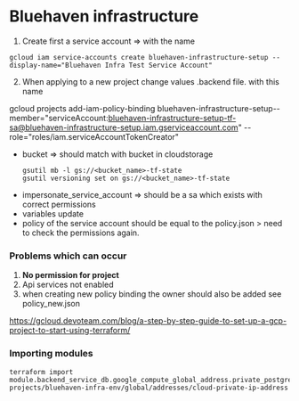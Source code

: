 # Bluehaven infrastructure

1. Create first a service account => with the name

```
gcloud iam service-accounts create bluehaven-infrastructure-setup --display-name="Bluehaven Infra Test Service Account"
```

2. When applying to a new project change values .backend file. with this name

gcloud projects add-iam-policy-binding bluehaven-infrastructure-setup--member="serviceAccount:bluehaven-infrastructure-setup-tf-sa@bluehaven-infrastructure-setup.iam.gserviceaccount.com" --role="roles/iam.serviceAccountTokenCreator"

- bucket => should match with bucket in cloudstorage
  ```
  gsutil mb -l gs://<bucket_name>-tf-state
  gsutil versioning set on gs://<bucket_name>-tf-state
  ```
- impersonate_service_account => should be a sa which exists with correct permissions
- variables update
- policy of the service account should be equal to the policy.json > need to check the permissions again.

### Problems which can occur

1. <strong>No permission for project</strong>
2. Api services not enabled
3. when creating new policy binding the owner should also be added see policy_new.json

https://gcloud.devoteam.com/blog/a-step-by-step-guide-to-set-up-a-gcp-project-to-start-using-terraform/

### Importing modules

```
terraform import module.backend_service_db.google_compute_global_address.private_postgres_ip_address projects/bluehaven-infra-env/global/addresses/cloud-private-ip-address
```
